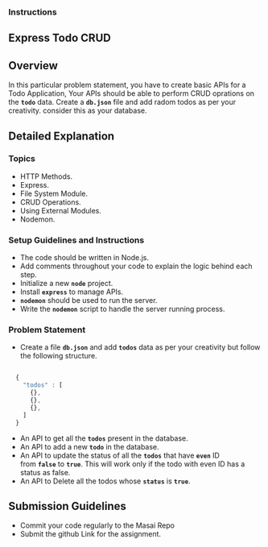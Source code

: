 ### **Instructions**

## **Express Todo CRUD**

## **Overview**

In this particular problem statement, you have to create basic APIs for a Todo Application, Your APIs should be able to perform CRUD oprations on the **`todo`** data. Create a **`db.json`** file and add radom todos as per your creativity. consider this as your database.

## **Detailed Explanation**

### **Topics**

- HTTP Methods.
- Express.
- File System Module.
- CRUD Operations.
- Using External Modules.
- Nodemon.

### **Setup Guidelines and Instructions**

- The code should be written in Node.js.
- Add comments throughout your code to explain the logic behind each step.
- Initialize a new **`node`** project.
- Install **`express`** to manage APIs.
- **`nodemon`** should be used to run the server.
- Write the **`nodemon`** script to handle the server running process.

### **Problem Statement**

- Create a file **`db.json`** and add **`todos`** data as per your creativity but follow the following structure.

```jsx

  {
    "todos" : [
      {},
      {},
      {},
    ]
  }

```

- An API to get all the **`todos`** present in the database.
- An API to add a new **`todo`** in the database.
- An API to update the status of all the **`todos`** that have **`even`** ID from **`false`** to **`true`**. This will work only if the todo with even ID has a status as false.
- An API to Delete all the todos whose **`status`** is **`true`**.

## **Submission Guidelines**

- Commit your code regularly to the Masai Repo
- Submit the github Link for the assignment.
